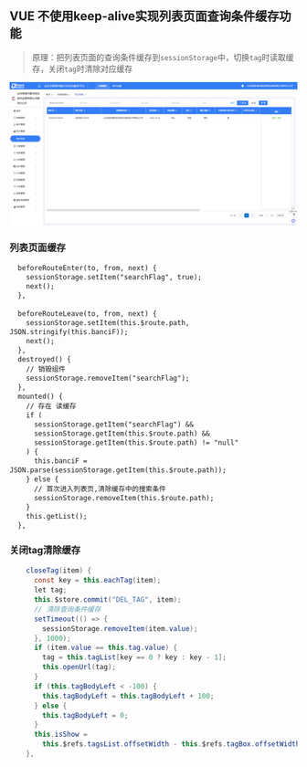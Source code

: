 ## VUE 不使用keep-alive实现列表页面查询条件缓存功能

> 原理：把列表页面的查询条件缓存到``sessionStorage``中，切换``tag``时读取缓存，关闭``tag``时清除对应缓存

![image](https://github.com/Sherlock-Homles/picx-images-hosting/raw/master/20241024/image.1vynftaub1.png)

### 列表页面缓存

```vue
  beforeRouteEnter(to, from, next) {
    sessionStorage.setItem("searchFlag", true);
    next();
  },

  beforeRouteLeave(to, from, next) {
    sessionStorage.setItem(this.$route.path, JSON.stringify(this.banciF));
    next();
  },
  destroyed() {
    // 销毁组件
    sessionStorage.removeItem("searchFlag");
  },
  mounted() {
    // 存在 读缓存
    if (
      sessionStorage.getItem("searchFlag") &&
      sessionStorage.getItem(this.$route.path) &&
      sessionStorage.getItem(this.$route.path) != "null"
    ) {
      this.banciF = JSON.parse(sessionStorage.getItem(this.$route.path));
    } else {
      // 首次进入列表页,清除缓存中的搜索条件
      sessionStorage.removeItem(this.$route.path);
    }
    this.getList();
  },
```

### 关闭tag清除缓存

```java
    closeTag(item) {
      const key = this.eachTag(item);
      let tag;
      this.$store.commit("DEL_TAG", item);
      // 清除查询条件缓存
      setTimeout(() => {
        sessionStorage.removeItem(item.value);
      }, 1000);
      if (item.value == this.tag.value) {
        tag = this.tagList[key == 0 ? key : key - 1];
        this.openUrl(tag);
      }
      if (this.tagBodyLeft < -100) {
        this.tagBodyLeft = this.tagBodyLeft + 100;
      } else {
        this.tagBodyLeft = 0;
      }
      this.isShow =
        this.$refs.tagsList.offsetWidth - this.$refs.tagBox.offsetWidth > 0;
    },